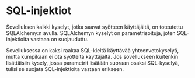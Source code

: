 # SQL-injektiot

Sovelluksen kaikki kyselyt, jotka saavat syötteen käyttäjältä, on toteutettu SQLAlchemy:n avulla. SQLAlchemyn kyselyt on parametrisoituja, joten SQL-injektioita vastaan on suojauduttu.

Sovelluksessa on kaksi raakaa SQL-kieltä käyttävää yhteenvetokyselyä, mutta kumpikaan ei ota syötteitä käyttäjältä. Jos sovellukseen kuitenkin lisättäisiin kysely, jossa parametrit lisätään suoraan osaksi SQL-kyselyä, tulisi se suojata SQL-injektioita vastaan erikseen.
